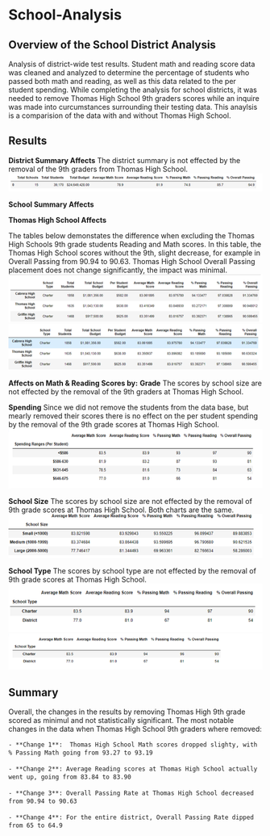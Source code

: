# School-Analysis  

## Overview of the School District Analysis
Analysis of district-wide test results. Student math and reading score data was cleaned and analyzed to determine the percentage of students who passed both math and reading, as well as this data related to the per student spending. While completing the analysis for school districts, it was needed to remove Thomas High School 9th graders scores while an inquire was made into curcumstances surrounding their testing data. This anaylsis is a comparision of the data with and without Thomas High School. 

## Results 
**District Summary Affects**
The district summary is not effected by the removal of the 9th graders from Thomas High School.  
![District Summary All Schools](Images/District_Summary_All_School.png)

**School Summary Affects**


**Thomas High School Affects**

The tables below demonstates the difference when excluding the Thomas High Schools 9th grade students Reading and Math scores. In this table, the Thomas High School scores without the 9th, slight decrease, for example in Overall Passing from 90.94 to 90.63. Thomas High School Overall Passing placement does not change significantly, the impact was minimal. 
![Rated School Summary](Images/By_School_Summary_Rated.png)
![Rated School Summary No THS](Images/By_School_Summary_Rated_NoTHS.png)


**Affects on Math & Reading Scores by:**
**Grade**
The scores by school size are not effected by the removal of the 9th graders at Thomas High School. 

**Spending**
Since we did not remove the students from the data base, but mearly removed their scores there is no effect on the per student spending by the removal of the 9th grade scores at Thomas High School. 
![Scores by Spending](Images/Scores_by_Spending.png)
     
**School Size**
The scores by school size are not effected by the removal of 9th grade scores at Thomas High School.  Both charts are the same. 
![Scores by School Size](Images/Scores_by_size.png)

**School Type**
The scores by school type are not effected by the removal of 9th grade scores at Thomas High School. 
![Effects on the Reading and Math Scores by School Type](Images/Scores_all_school.png)
![Effects on the Reading and Math Scores by School Types no THS](Images/Scores_No_THS.png)

## Summary
Overall, the changes in the results by removing Thomas High 9th grade scored as minimul and not statistically significant. The most notable changes in the data when Thomas High School 9th graders where removed:

    - **Change 1**:  Thomas High School Math scores dropped slighty, with % Passing Math going from 93.27 to 93.19

    - **Change 2**: Average Reading scores at Thomas High School actually went up, going from 83.84 to 83.90

    - **Change 3**: Overall Passing Rate at Thomas High School decreased from 90.94 to 90.63

    - **Change 4**: For the entire district, Overall Passing Rate dipped from 65 to 64.9